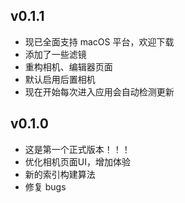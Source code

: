 ## v0.1.1

- 现已全面支持 macOS 平台，欢迎下载
- 添加了一些滤镜
- 重构相机、编辑器页面
- 默认启用后置相机
- 现在开始每次进入应用会自动检测更新

## v0.1.0

- 这是第一个正式版本！！！
- 优化相机页面UI，增加体验
- 新的索引构建算法
- 修复 bugs